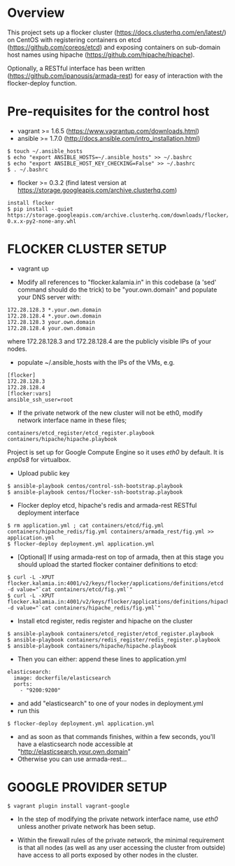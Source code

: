 Overview
=====

This project sets up a flocker cluster (https://docs.clusterhq.com/en/latest/) on CentOS with registering containers on etcd (https://github.com/coreos/etcd) and exposing containers on sub-domain host names using hipache (https://github.com/hipache/hipache).

Optionally, a RESTful interface has been written (https://github.com/ipanousis/armada-rest) for easy of interaction with the flocker-deploy function.

Pre-requisites for the control host
=====

* vagrant >= 1.6.5 (https://www.vagrantup.com/downloads.html)
* ansible >= 1.7.0 (http://docs.ansible.com/intro_installation.html)
```
$ touch ~/.ansible_hosts
$ echo "export ANSIBLE_HOSTS=~/.ansible_hosts" >> ~/.bashrc
$ echo "export ANSIBLE_HOST_KEY_CHECKING=False" >> ~/.bashrc
$ . ~/.bashrc
```
* flocker >= 0.3.2 (find latest version at https://storage.googleapis.com/archive.clusterhq.com)
```
install flocker
$ pip install --quiet https://storage.googleapis.com/archive.clusterhq.com/downloads/flocker/Flocker-0.x.x-py2-none-any.whl
```

FLOCKER CLUSTER SETUP
=====

* vagrant up

* Modify all references to "flocker.kalamia.in" in this codebase (a 'sed' command should do the trick) to be "your.own.domain" and populate your DNS server with:
```
172.28.128.3 *.your.own.domain
172.28.128.4 *.your.own.domain
172.28.128.3 your.own.domain
172.28.128.4 your.own.domain
```
where 172.28.128.3 and 172.28.128.4 are the publicly visible IPs of your nodes.

* populate ~/.ansible_hosts with the IPs of the VMs, e.g.
```
[flocker]
172.28.128.3
172.28.128.4
[flocker:vars]
ansible_ssh_user=root
```
* If the private network of the new cluster will not be eth0, modify network interface name in these files;
```
containers/etcd_register/etcd_register.playbook
containers/hipache/hipache.playbook
```
Project is set up for Google Compute Engine so it uses *eth0* by default. It is *enp0s8* for virtualbox.
* Upload public key
```
$ ansible-playbook centos/control-ssh-bootstrap.playbook
$ ansible-playbook centos/flocker-ssh-bootstrap.playbook
```
* Flocker deploy etcd, hipache's redis and armada-rest RESTful deployment interface
```
$ rm application.yml ; cat containers/etcd/fig.yml containers/hipache_redis/fig.yml containers/armada_rest/fig.yml >> application.yml
$ flocker-deploy deployment.yml application.yml
```
* [Optional] If using armada-rest on top of armada, then at this stage you should upload the started flocker container definitions to etcd:
```
$ curl -L -XPUT flocker.kalamia.in:4001/v2/keys/flocker/applications/definitions/etcd          -d value="`cat containers/etcd/fig.yml`"
$ curl -L -XPUT flocker.kalamia.in:4001/v2/keys/flocker/applications/definitions/hipache_redis -d value="`cat containers/hipache_redis/fig.yml`"
```
* Install etcd register, redis register and hipache on the cluster
```
$ ansible-playbook containers/etcd_register/etcd_register.playbook
$ ansible-playbook containers/redis_register/redis_register.playbook
$ ansible-playbook containers/hipache/hipache.playbook
```

* Then you can either: append these lines to application.yml
```
elasticsearch:
  image: dockerfile/elasticsearch
  ports:
    - "9200:9200"
```
* and add "elasticsearch" to one of your nodes in deployment.yml
* run this
```
$ flocker-deploy deployment.yml application.yml
```
* and as soon as that commands finishes, within a few seconds, you'll have a elasticsearch node accessible at "http://elasticsearch.your.own.domain"
* Otherwise you can use armada-rest...


GOOGLE PROVIDER SETUP
=====

```
$ vagrant plugin install vagrant-google
```

* In the step of modifying the private network interface name, use *eth0* unless another private network has been setup.

* Within the firewall rules of the private network, the minimal requirement is that all nodes (as well as any user accessing the cluster from outside) have access to all ports exposed by other nodes in the cluster.


